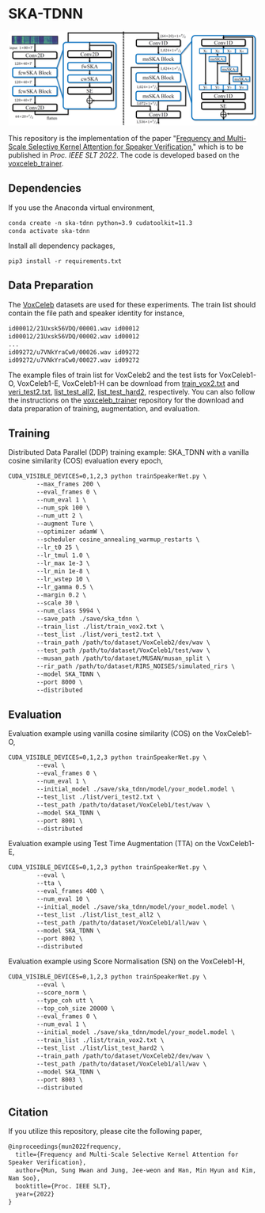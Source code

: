 # SKA-TDNN

<img src="./img/overview.png" width="800">

This repository is the implementation of the paper "[Frequency and Multi-Scale Selective Kernel Attention for Speaker Verification](https://arxiv.org/abs/2204.01005)," which is to be published in *Proc. IEEE SLT 2022*. The code is developed based on the [voxceleb_trainer](https://github.com/clovaai/voxceleb_trainer).

## Dependencies
If you use the Anaconda virtual environment,
```
conda create -n ska-tdnn python=3.9 cudatoolkit=11.3
conda activate ska-tdnn
```
Install all dependency packages,
```
pip3 install -r requirements.txt
```


## Data Preparation
The [VoxCeleb](https://mm.kaist.ac.kr/datasets/voxceleb/) datasets are used for these experiments.
The train list should contain the file path and speaker identity for instance,
```
id00012/21Uxsk56VDQ/00001.wav id00012
id00012/21Uxsk56VDQ/00002.wav id00012
...
id09272/u7VNkYraCw0/00026.wav id09272
id09272/u7VNkYraCw0/00027.wav id09272
```
The example files of train list for VoxCeleb2 and the test lists for VoxCeleb1-O, VoxCeleb1-E, VoxCeleb1-H can be download from [train_vox2.txt](https://drive.google.com/file/d/1Y6yjKDULxJ40mhLzeKUzkeAvqNlP0tzX/view?usp=sharing) and [veri_test2.txt](https://drive.google.com/file/d/1EUDR5oCPC-zOexhLBHbFQpdnw1IRWq-B/view?usp=sharing), [list_test_all2](https://drive.google.com/file/d/1BgnEugORlSPsi4ZpTjTayAGPqyWTm7S8/view?usp=sharing), [list_test_hard2](https://drive.google.com/file/d/1p-gbPbDK4dy_SvSRWZ3KP17iZdHqjHQ4/view?usp=sharing), respectively. You can also follow the instructions on the [voxceleb_trainer](https://github.com/clovaai/voxceleb_trainer) repository for the download and data preparation of training, augmentation, and evaluation.


## Training
Distributed Data Parallel (DDP) training example: SKA_TDNN with a vanilla cosine similarity (COS) evaluation every epoch,
```
CUDA_VISIBLE_DEVICES=0,1,2,3 python trainSpeakerNet.py \
        --max_frames 200 \
        --eval_frames 0 \
        --num_eval 1 \
        --num_spk 100 \
        --num_utt 2 \
        --augment Ture \
        --optimizer adamW \
        --scheduler cosine_annealing_warmup_restarts \
        --lr_t0 25 \
        --lr_tmul 1.0 \
        --lr_max 1e-3 \
        --lr_min 1e-8 \
        --lr_wstep 10 \
        --lr_gamma 0.5 \
        --margin 0.2 \
        --scale 30 \
        --num_class 5994 \
        --save_path ./save/ska_tdnn \
        --train_list ./list/train_vox2.txt \
        --test_list ./list/veri_test2.txt \
        --train_path /path/to/dataset/VoxCeleb2/dev/wav \
        --test_path /path/to/dataset/VoxCeleb1/test/wav \
        --musan_path /path/to/dataset/MUSAN/musan_split \
        --rir_path /path/to/dataset/RIRS_NOISES/simulated_rirs \
        --model SKA_TDNN \
        --port 8000 \
        --distributed
```

## Evaluation
Evaluation example using vanilla cosine similarity (COS) on the VoxCeleb1-O,
```
CUDA_VISIBLE_DEVICES=0,1,2,3 python trainSpeakerNet.py \
        --eval \
        --eval_frames 0 \
        --num_eval 1 \
        --initial_model ./save/ska_tdnn/model/your_model.model \
        --test_list ./list/veri_test2.txt \
        --test_path /path/to/dataset/VoxCeleb1/test/wav \
        --model SKA_TDNN \
        --port 8001 \
        --distributed
```
Evaluation example using Test Time Augmentation (TTA) on the VoxCeleb1-E,
```
CUDA_VISIBLE_DEVICES=0,1,2,3 python trainSpeakerNet.py \
        --eval \
        --tta \
        --eval_frames 400 \
        --num_eval 10 \
        --initial_model ./save/ska_tdnn/model/your_model.model \
        --test_list ./list/list_test_all2 \
        --test_path /path/to/dataset/VoxCeleb1/all/wav \
        --model SKA_TDNN \
        --port 8002 \
        --distributed
```
Evaluation example using Score Normalisation (SN) on the VoxCeleb1-H,
```
CUDA_VISIBLE_DEVICES=0,1,2,3 python trainSpeakerNet.py \
        --eval \
        --score_norm \
        --type_coh utt \
        --top_coh_size 20000 \
        --eval_frames 0 \
        --num_eval 1 \
        --initial_model ./save/ska_tdnn/model/your_model.model \
        --train_list ./list/train_vox2.txt \
        --test_list ./list/list_test_hard2 \
        --train_path /path/to/dataset/VoxCeleb2/dev/wav \
        --test_path /path/to/dataset/VoxCeleb1/all/wav \
        --model SKA_TDNN \
        --port 8003 \
        --distributed
```


## Citation
If you utilize this repository, please cite the following paper,
```
@inproceedings{mun2022frequency,
  title={Frequency and Multi-Scale Selective Kernel Attention for Speaker Verification},
  author={Mun, Sung Hwan and Jung, Jee-weon and Han, Min Hyun and Kim, Nam Soo},
  booktitle={Proc. IEEE SLT},
  year={2022}
}
```

